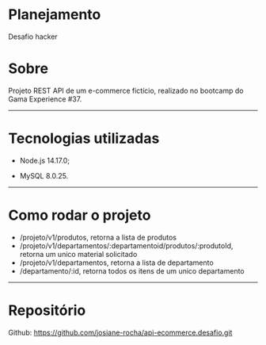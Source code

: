 # Planejamento

Desafio hacker 

# Sobre

<p align="left"> Projeto REST API de um e-commerce fictício, realizado no bootcamp do Gama Experience #37.  </p>

<hr>

<!-- TECHNOLOGIES -->

# Tecnologias utilizadas

<p align="left">

- Node.js 14.17.0;

- MySQL 8.0.25. </p>

<hr>

<!-- TECHNOLOGIES -->

# Como rodar o projeto
 
- /projeto/v1/produtos, retorna a lista de produtos
- /projeto/v1/departamentos/:departamentoid/produtos/:produtoId, retorna um unico material solicitado
- /projeto/v1/departamentos, retorna a lista de departamento
- /departamento/:id, retorna todos os itens de um unico departamento

<hr>


<!-- CONTACT -->

# Repositório

Github: https://github.com/josiane-rocha/api-ecommerce.desafio.git


